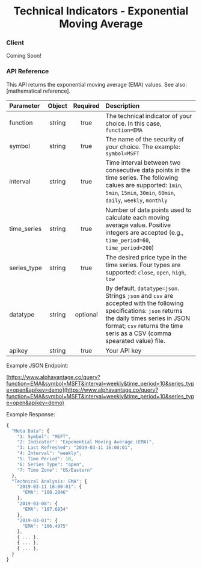 <center>
  <h1>Technical Indicators - Exponential Moving Average</h1>
</center>

<!-- tabs:start -->

### **Client**

Coming Soon!

### **API Reference**

This API returns the exponential moving average (EMA) values. See also: [mathematical reference].

| Parameter       | Object  | Required  | Description |
| :---            | :---:   | :---:     | :---        |
| function        | string  | true      | The technical indicator of your choice. In this case, `function=EMA` |
| symbol          | string  | true      | The name of the security of your choice. The example: `symbol=MSFT` |
| interval        | string  | true      | Time interval between two consecutive data points in the time series. The following calues are supported: `1min`, `5min`, `15min`, `30min`, `60min`, `daily`, `weekly`, `monthly` |
| time\_series    | string  | true      | Number of data points used to calculate each moving average value. Positive integers are accepted (e.g., `time_period=60`, `time_period=200`)
| series\_type    | string  | true      | The desired price type in the time series. Four types are supported: `close`, `open`, `high`, `low` |
| datatype        | string  | optional  | By default, `datatype=json`. Strings `json` and `csv` are accepted with the following specifications: `json` returns the daily times series in JSON format; `csv` returns the time seris as a CSV (comma spearated value) file. |
| apikey          | string  | true      | Your API key | 

Example JSON Endpoint:  

[https://www.alphavantage.co/query?function=EMA&symbol=MSFT&interval=weekly&time_period=10&series_type=open&apikey=demo](https://www.alphavantage.co/query?function=EMA&symbol=MSFT&interval=weekly&time_period=10&series_type=open&apikey=demo)

Example Response:  

```javascript
{
  "Meta Data": {
    "1: Symbol": "MSFT",
    "2: Indicator": "Exponential Moving Average (EMA)",
    "3: Last Refreshed": "2019-03-11 16:00:01",
    "4: Interval": "weekly",
    "5: Time Period": 10,
    "6: Series Type": "open",
    "7: Time Zone": "US/Eastern"
  },
  "Technical Analysis: EMA": {
    "2019-03-11 16:00:01": {
      "EMA": "108.2846"
    },
    "2019-03-08": {
      "EMA": "107.6834"
    },
    "2019-03-01": {
      "EMA": "106.4975"
    },
    { ... },
    { ... },
    { ... },
  }
}
```

<!-- tabs:end -->

